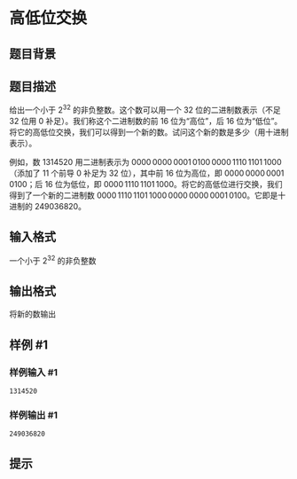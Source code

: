 # 高低位交换

## 题目背景



## 题目描述

给出一个小于 $2^{32}$ 的非负整数。这个数可以用一个 $32$ 位的二进制数表示（不足 $32$ 位用 $0$ 补足）。我们称这个二进制数的前 $16$ 位为“高位”，后 $16$ 位为“低位”。将它的高低位交换，我们可以得到一个新的数。试问这个新的数是多少（用十进制表示）。

例如，数 $1314520$ 用二进制表示为 $0000\,0000\,0001\,0100\,0000\,1110\,1101\,1000$（添加了 $11$ 个前导 $0$ 补足为 $32$ 位），其中前 $16$ 位为高位，即 $0000\,0000\,0001\,0100$；后 $16$ 位为低位，即 $0000\,1110\,1101\,1000$。将它的高低位进行交换，我们得到了一个新的二进制数 $0000\,1110\,1101\,1000\,0000\,0000\,0001\,0100$。它即是十进制的 $249036820$。


## 输入格式

一个小于 $2^{32}$ 的非负整数


## 输出格式

将新的数输出


## 样例 #1

### 样例输入 #1
```
1314520
```

### 样例输出 #1

```
249036820
```

## 提示



